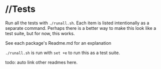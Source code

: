# //Tests

Run all the tests with `./runall.sh`. Each item is listed intentionally as a separate command.
Perhaps there is a better way to make this look like a test suite, but for now, this works.

See each package's Readme.md for an explanation

`./runall.sh` is run with `set +e` to run this as a test suite.

todo: auto link other readmes here.
